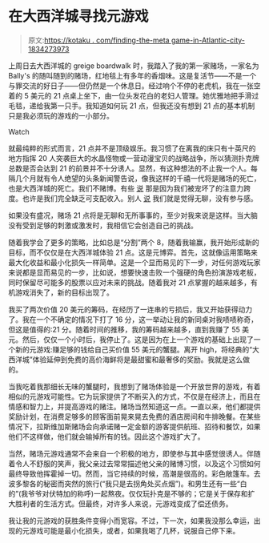 # 在大西洋城寻找元游戏

> 原文:[https://kotaku . com/finding-the-meta game-in-Atlantic-city-1834273973](https://kotaku.com/finding-the-metagame-in-atlantic-city-1834273973)

上周日去大西洋城的 greige boardwalk 时，我踏入了我的第一家赌场，一家名为 Bally's 的随叫随到的赌场，红地毯上有多年的香烟味。这是复活节——不是一个与罪交流的好日子——但仍然是一个休息日。经过响个不停的老虎机，我在一张空着的 5 美元的 21 点桌上坐下，由一位头发花白的老妇人管理。她优雅地把手滑过毛毯，递给我第一只手。我知道如何玩 21 点，但我还没有想到 21 点的基本机制只是我必须玩的游戏的一小部分。

Watch

就最纯粹的形式而言，21 点并不是顶级娱乐。我习惯了在离我的床只有十英尺的地方指挥 20 人突袭巨大的水晶怪物或一营动漫宝贝的战略战争，所以猜测扑克牌总数是否会达到 21 的前景并不十分诱人。显然，有这种想法的不止我一个人。每隔几个月就有令人绝望的头条新闻警告说，像我这样的千禧一代将是赌场的死亡，也是大西洋城的死亡。我们不赌博。有些 [说](https://www.linkedin.com/pulse/ugly-truth-millennials-future-casino-gambling-gary-green/) 那是因为我们被宠坏了的注意力跨度。也许是我们完全缺乏可支配收入。别人 [说](https://www.fool.com/investing/general/2015/09/19/the-millennial-problem-why-we-dont-gamble.aspx) 我们就是觉得无聊，没有参与感。

如果没有盛况，赌场 21 点将是无聊和无所事事的，至少对我来说是这样。当大脑没有受到足够的刺激或激发时，我相信它会创造自己的挑战。

随着我学会了更多的策略，比如总是“分割”两个 8，随着我输赢，我开始形成新的目标，而不仅仅是在大西洋城体验 21 点。这是元博弈。首先，这就像运用策略来最大化收益和最小化损失一样简单。这是一个显而易见的下一步，对任何游戏玩家来说都是显而易见的一步，比如说，想要快速击败一个强硬的角色扮演游戏老板，同时保留尽可能多的股票以应对未来的挑战。随着我对 21 点掌握的越来越多，有机游戏消失了，新的目标出现了。

我买了两次价值 20 美元的筹码，在经历了一连串的亏损后，我又开始获得动力了。我在一个不确定的情况下打了 16 分，这一举动让我的新同桌对我啧啧称奇，但这是值得的:21 分。随着时间的推移，我的筹码越来越多，直到我赚了 55 美元。然后，仅仅一个小时后，我停止了。这是因为在上一个游戏的基础上出现了一个新的元游戏:赚足够的钱给自己买价值 55 美元的蟹腿。离开 high，将经典的“大西洋城”体验延伸到免费的高价海鲜将是最甜蜜和最奢侈的奖励。我就是这么做的。

当我吃着我那细长无味的蟹腿时，我想到了赌场体验是一个开放世界的游戏，有着相似的元游戏可能性。它为玩家提供了不断买入的方式，不仅是在经济上，而且在情感和智力上，并提高游戏的赌注。赌场当然知道这一点。一直以来，他们都提供奖励计划，在消费足够多的顾客面前晃来晃去免费的酒店房间和牛排晚餐。在某些情况下，拉斯维加斯赌场会向承诺赌一定金额的游客提供航班、招待和餐饮，如果他们不这样做，他们就会输掉所有的钱。因此这个游戏扩大了。

当然，赌场元游戏通常不会来自一个积极的地方，即使参与其中感觉很诱人。伴随着令人不舒服的笑声，我父亲过去常常描述他父亲的赌博习惯，以及这个习惯如何最终导致他挥霍掉一切。然而，当它持续的时候，高潮是很高的。彩色敞篷车。去波多黎各的秘密而突然的旅行(“我只是去拐角处买点烟”)。和男生还有一些“白的”(我爷爷对伏特加的称呼)一起熬夜。仅仅玩扑克是不够的；它是关于保存和扩大胜利者的生活方式。但最终，对许多人来说，元游戏变成了偿还债务。

我让我的元游戏的获胜条件变得小而宽容。不过，下一次，如果我没那么幸运，出现的元游戏可能是最小化损失，或者，如果我喝了几杯，说服自己停下来。